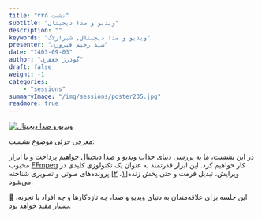 ```yaml
---
title: "نشست ۲۳۵"
subtitle: "ویدیو و صدا دیجیتال"
description: ""
keywords: "ویدیو و صدا دیجیتال, شیرازلاگ"
presenter: "سید رحیم فیروزی"
date: "1403-09-03"
author: "گودرز جعفری"
draft: false
weight: -1
categories:
    - "sessions"
summaryImage: "/img/sessions/poster235.jpg"
readmore: true
---
```

[![ویدیو و صدا دیجیتال](/img/sessions/poster235.jpg)](/img/sessions/poster235.jpg)

معرفی جزئی موضوع نشست:

در این نشست، ما به بررسی دنیای جذاب ویدیو و صدا دیجیتال خواهیم پرداخت و با ابزار محبوب [FFmpeg](https://ffmpeg.org/) کار خواهیم کرد. این ابزار قدرتمند به عنوان یک تکنولوژی کلیدی در ویرایش، تبدیل فرمت و حتی پخش زنده[[۱](https://trac.ffmpeg.org/wiki/StreamingGuide)، [۲](https://developer.mozilla.org/en-US/docs/Web/Media/Audio_and_video_delivery/Live_streaming_web_audio_and_video)] پرونده‌‌های صوتی و تصویری شناخته می‌شود.

🌟 این جلسه برای علاقه‌مندان به دنیای ویدیو و صدا، چه تازه‌کارها و چه افراد با تجربه، بسیار مفید خواهد بود.